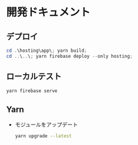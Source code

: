# 開発ドキュメント

## デプロイ

```ps1
cd .\hosting\app\; yarn build;
cd ..\..\; yarn firebase deploy --only hosting;
```

## ローカルテスト

```bash
yarn firebase serve
```


## Yarn

- モジュールをアップデート

    ```bash
    yarn upgrade --latest
    ```
